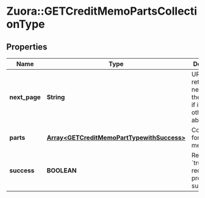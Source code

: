 # Zuora::GETCreditMemoPartsCollectionType

## Properties
Name | Type | Description | Notes
------------ | ------------- | ------------- | -------------
**next_page** | **String** | URL to retrieve the next page of the response if it exists; otherwise absent.  | [optional] 
**parts** | [**Array&lt;GETCreditMemoPartTypewithSuccess&gt;**](GETCreditMemoPartTypewithSuccess.md) | Container for credit memo parts.  | [optional] 
**success** | **BOOLEAN** | Returns &#x60;true&#x60; if the request was processed successfully. | [optional] 


